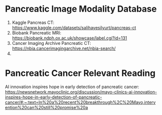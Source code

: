 # Pancreatic Image Modality Database

1. Kaggle Pancreas CT: https://www.kaggle.com/datasets/salihayesilyurt/pancreas-ct
2. Biobank Pancreatic MRI: https://biobank.ndph.ox.ac.uk/showcase/label.cgi?id=131
3. Cancer Imaging Archive Pancreatic CT: https://nbia.cancerimagingarchive.net/nbia-search/
4. 



# Pancreatic Cancer Relevant Reading

AI innovation inspires hope in early detection of pancreatic cancer: https://newsnetwork.mayoclinic.org/discussion/mayo-clinics-ai-innovation-inspires-hope-in-early-detection-of-pancreatic-cancer/#:~:text=In%20a%20recent%20breakthrough%2C%20Mayo,intervention%20can%20still%20promise%20a

